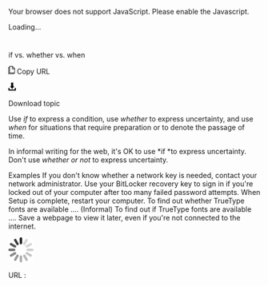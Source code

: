 Your browser does not support JavaScript. Please enable the Javascript.

Loading...

# 

if vs. whether vs. when

![Copy URL](if-vs-whether-vs-when_files/Copy.png)
Copy URL

![Download](if-vs-whether-vs-when_files/Download.png)

Download topic

Use *if* to express a condition, use *whether* to express uncertainty, and use *when* for situations that require preparation or to denote the passage of time.

In informal writing for the web, it's OK to use *if *to express uncertainty. Don't use *whether or not* to express uncertainty.

Examples
If you don't know whether a network key is needed, contact your network administrator.
Use your BitLocker recovery key to sign in if you're locked out of your computer after too many failed password attempts.
When Setup is complete, restart your computer. 
To find out whether TrueType fonts are available ….
(Informal) To find out if TrueType fonts are available ….
Save a webpage to view it later, even if you're not connected to the internet.

![In progress](if-vs-whether-vs-when_files/activity-large.gif)

URL :
